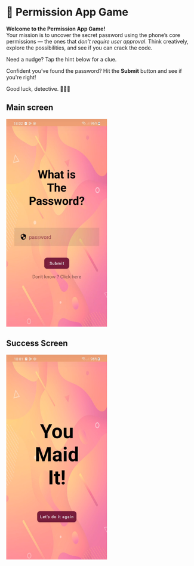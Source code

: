 # 🔐 Permission App Game

**Welcome to the Permission App Game!**  
Your mission is to uncover the secret password using the phone’s core permissions — the ones that *don’t require user approval*. Think creatively, explore the possibilities, and see if you can crack the code.

Need a nudge? Tap the hint below for a clue.

Confident you’ve found the password? Hit the **Submit** button and see if you're right!

Good luck, detective. 🕵️‍♂️📱

## Main screen
<p align="start">
  <img src="screenshots/main_screen.png" alt="Main Screen" width="270"/>
</p>

## Success Screen
<p align="start">
  <img src="screenshots/success_screen.png" alt="Success Screen" width="270"/>
</p>
